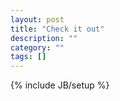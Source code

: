 ```yaml
---
layout: post
title: "Check it out"
description: ""
category: ""
tags: []
---
```

{% include JB/setup %}

